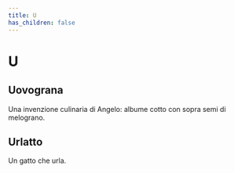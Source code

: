 ```yaml
---
title: U
has_children: false
---
```

# U

## Uovograna
Una invenzione culinaria di Angelo: albume cotto con sopra semi di melograno.

## Urlatto
Un gatto che urla.
